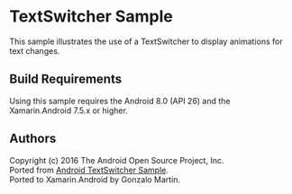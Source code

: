 TextSwitcher Sample
===================

This sample illustrates the use of a TextSwitcher to display animations for text changes.


Build Requirements
------------------
Using this sample requires the Android 8.0 (API 26) and the Xamarin.Android 7.5.x or higher.


Authors
-------
Copyright (c) 2016 The Android Open Source Project, Inc.  
Ported from [Android TextSwitcher Sample](https://github.com/googlesamples/android-TextSwitcher).  
Ported to Xamarin.Android by Gonzalo Martin.